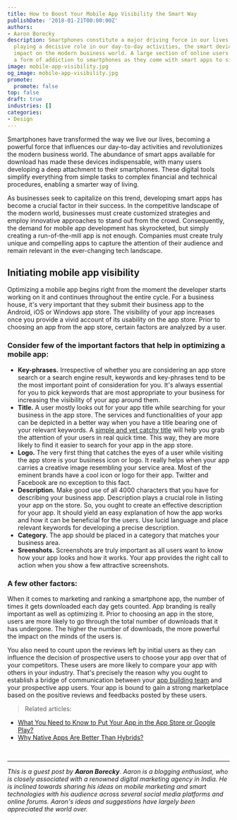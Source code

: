 ```yaml
---
title: How to Boost Your Mobile App Visibility the Smart Way
publishDate: '2018-01-21T00:00:00Z'
authors:
- Aaron Borecky
description: Smartphones constitute a major driving force in our lives today. Besides
  playing a decisive role in our day-to-day activities, the smart devices have a great
  impact on the modern business world. A large section of online users have developed
  a form of addiction to smartphones as they come with smart apps to simplify everything.
image: mobile-app-visibility.jpg
og_image: mobile-app-visibility.jpg
promote:
  promote: false
top: false
draft: true
industries: []
categories:
- Design
---
```

<script type="application/ld+json">
{
 "@context": "https://schema.org",
 "@type": "Article",
 "author": "Aaron Borecky",
 "name": "How to Boost Your Mobile App Visibility the Smart Way"
}
</script>

Smartphones have transformed the way we live our lives, becoming a powerful force that influences our day-to-day activities and revolutionizes the modern business world. The abundance of smart apps available for download has made these devices indispensable, with many users developing a deep attachment to their smartphones. These digital tools simplify everything from simple tasks to complex financial and technical procedures, enabling a smarter way of living.

As businesses seek to capitalize on this trend, developing smart apps has become a crucial factor in their success. In the competitive landscape of the modern world, businesses must create customized strategies and employ innovative approaches to stand out from the crowd. Consequently, the demand for mobile app development has skyrocketed, but simply creating a run-of-the-mill app is not enough. Companies must create truly unique and compelling apps to capture the attention of their audience and remain relevant in the ever-changing tech landscape.

## Initiating mobile app visibility

Optimizing a mobile app begins right from the moment the developer starts working on it and continues throughout the entire cycle. For a business house, it's very important that they submit their business app to the Android, iOS or Windows app store. The visibility of your app increases once you provide a vivid account of its usability on the app store. Prior to choosing an app from the app store, certain factors are analyzed by a user.

### Consider few of the important factors that help in optimizing a mobile app:

* **Key-phrases.** Irrespective of whether you are considering an app store search or a search engine result, keywords and key-phrases tend to be the most important point of consideration for you. It's always essential for you to pick keywords that are most appropriate to your business for increasing the visibility of your app around them.
* **Title.** A user mostly looks out for your app title while searching for your business in the app store. The services and functionalities of your app can be depicted in a better way when you have a title bearing one of your relevant keywords. A [simple and yet catchy title](https://businessnameguide.com/mobile-app) will help you grab the attention of your users in real quick time. This way, they are more likely to find it easier to search for your app in the app store.
* **Logo.** The very first thing that catches the eyes of a user while visiting the app store is your business icon or logo. It really helps when your app carries a creative image resembling your service area. Most of the eminent brands have a cool icon or logo for their app. Twitter and Facebook are no exception to this fact.
* **Description.** Make good use of all 4000 characters that you have for describing your business app. Description plays a crucial role in listing your app on the store. So, you ought to create an effective description for your app. It should yield an easy explanation of how the app works and how it can be beneficial for the users. Use lucid language and place relevant keywords for developing a precise description.
* **Category.** The app should be placed in a category that matches your business area.
* **Sreenshots.** Screenshots are truly important as all users want to know how your app looks and how it works. Your app provides the right call to action when you show a few attractive screenshots.

### A few other factors:

When it comes to marketing and ranking a smartphone app, the number of times it gets downloaded each day gets counted. App branding is really important as well as optimizing it. Prior to choosing an app in the store, users are more likely to go through the total number of downloads that it has undergone. The higher the number of downloads, the more powerful the impact on the minds of the users is.

You also need to count upon the reviews left by initial users as they can influence the decision of prospective users to choose your app over that of your competitors. These users are more likely to compare your app with others in your industry. That's precisely the reason why you ought to establish a bridge of communication between your [app building team](https://anadea.info/services/mobile-development) and your prospective app users. Your app is bound to gain a strong marketplace based on the positive reviews and feedbacks posted by these users.

> Related articles:
* [What You Need to Know to Put Your App in the App Store or Google Play?](https://anadea.info/blog/how-to-put-your-app-in-the-app-store-or-google-play)
* [Why Native Apps Are Better Than Hybrids?](https://anadea.info/blog/why-native-apps-are-better-than-hybrids)

<br>

---
*This is a guest post by **Aaron Borecky**. Aaron is a blogging enthusiast, who is closely associated with a renowned digital marketing agency in India. He is inclined towards sharing his ideas on mobile marketing and smart technologies with his audience across several social media platforms and online forums. Aaron's ideas and suggestions have largely been appreciated the world over.*

